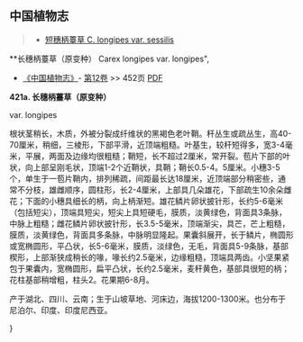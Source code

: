 
## 中国植物志

> * [短穗柄薹草  C.  longipes var. sessilis](Carex-longipes-var-sessilis-短穗柄薹草.md)


**长穗柄薹草（原变种） Carex longipes var. longipes",


* [《中国植物志》](http://www.iplant.cn/frps)- [第12卷](http://www.iplant.cn/frps/vol/12) >> 452页 [PDF](http://www.iplant.cn/frps/pdf/12/452.pdf)


**421a. 长穗柄薹草（原变种）**

var. longipes

根状茎稍长，木质，外被分裂成纤维状的黑褐色老叶鞘。秆丛生或疏丛生，高40-70厘米，稍细，三棱形，下部平滑，近顶端粗糙。叶基生，较秆短得多，宽3-4毫米，平展，两面及边缘均很粗糙；鞘短，长不超过2厘米，常开裂。苞片下部的叶状，向上部呈刚毛状，顶端1-2个近鞘状，具鞘；鞘长0.5-4。5厘米。小穗3-5个，单生于一苞片鞘内，排列稀疏，间距最长达18厘米，近顶端部分稍密些，通常不分枝，雄雌顺序，圆柱形，长2-4厘米，上部具几朵雄花，下部疏生10余朵雌花；下面的小穗具细长的柄，向上柄渐短。雄花鳞片卵状披针形，长约5-6毫米（包括短尖），顶端具短尖，短尖上具短硬毛，膜质，淡黄绿色，背面具3条脉，中脉上粗糙；雌花鳞片卵状披针形，长3.5-5毫米，顶端渐尖，具芒，芒上粗糙，膜质，淡黄绿色，背面具多条脉，中脉明显隆起。果囊斜展开，长于鳞片，椭圆形或宽椭圆形，平凸状，长5-6毫米，膜质，淡绿色，无毛，背面具5-9条脉，基部楔形，上部渐狭成稍长的喙，喙长约2.5毫米，边缘粗糙，顶端具两齿。小坚果紧包于果囊内，宽椭圆形，扁平凸状，长约2.5毫米，麦秆黄色，基部具很短的柄；花柱基部稍增粗，柱头2。花果期6-8月。

产于湖北、四川、云南；生于山坡草地、河床边，海拔1200-1300米。也分布于尼泊尔、印度、印度尼西亚。

}